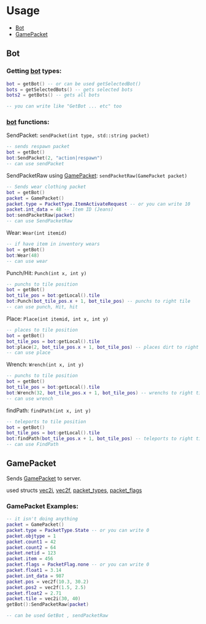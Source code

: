 # Usage
* [Bot](#Bot)
* [GamePacket](#GamePacket)

## Bot

### Getting [bot](structs.md#bot) types:
```lua
bot = getBot() -- or can be used getSelectedBot()
bots = getSelectedBots() -- gets selected bots
bots2 = getBots() -- gets all bots

-- you can write like "GetBot ... etc" too  
```

### [bot](structs.md#bot) functions:
SendPacket:
`sendPacket(int type, std::string packet)`
```lua
-- sends respawn packet
bot = getBot()
bot:SendPacket(2, "action|respawn")
-- can use sendPacket
```

SendPacketRaw using [GamePacket](structs.md#GamePacket):
`sendPacketRaw(GamePacket packet)`
```lua
-- Sends wear clothing packet
bot = getBot()
packet = GamePacket()
packet.type = PacketType.ItemActivateRequest -- or you can write 10
packet.int_data = 48 -- Item ID (Jeans)
bot:sendPacketRaw(packet)
-- can use SendPacketRaw
```

Wear:
`Wear(int itemid)`
```lua
-- if have item in inventory wears
bot = getBot()
bot:Wear(48)
-- can use wear
```

Punch/Hit:
`Punch(int x, int y)`
```lua
-- punchs to tile position
bot = getBot()
bot_tile_pos = bot:getLocal().tile
bot:Punch(bot_tile_pos.x + 1, bot_tile_pos) -- punchs to right tile
-- can use punch, Hit, hit
```

Place:
`Place(int itemid, int x, int y)`
```lua
-- places to tile position
bot = getBot()
bot_tile_pos = bot:getLocal().tile
bot:place(2, bot_tile_pos.x + 1, bot_tile_pos) -- places dirt to right tile
-- can use place
```

Wrench:
`Wrench(int x, int y)`
```lua
-- punchs to tile position
bot = getBot()
bot_tile_pos = bot:getLocal().tile
bot:Wrench(32, bot_tile_pos.x + 1, bot_tile_pos) -- wrenchs to right tile
-- can use wrench
```

findPath:
`findPath(int x, int y)`
```lua
-- teleports to tile position
bot = getBot()
bot_tile_pos = bot:getLocal().tile
bot:findPath(bot_tile_pos.x + 1, bot_tile_pos) -- teleports to right tile
-- can use FindPath
```

## GamePacket

Sends [GamePacket](structs.md#GamePacket) to server.

used structs [vec2i](structs.md#vec2i), [vec2f](structs.md#vec2f), [packet_types](structs.md#packet_types), [packet_flags](structs.md#packet_flags)

### GamePacket Examples:
```lua
-- it isn't doing anything
packet = GamePacket()
packet.type = PacketType.State -- or you can write 0
packet.objtype = 1
packet.count1 = 42
packet.count2 = 64
packet.netid = 123
packet.item = 456
packet.flags = PacketFlag.none -- or you can write 0
packet.float1 = 3.14
packet.int_data = 987
packet.pos = vec2f(10.3, 30.2)
packet.pos2 = vec2f(1.5, 2.5)
packet.float2 = 2.71
packet.tile = vec2i(30, 40)
getBot():SendPacketRaw(packet)

-- can be used GetBot , sendPacketRaw
```
